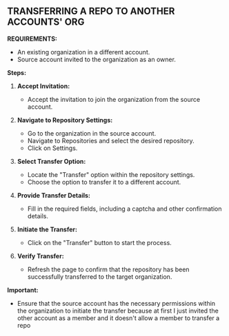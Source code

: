 ## TRANSFERRING A REPO TO ANOTHER ACCOUNTS' ORG

**REQUIREMENTS:**

* An existing organization in a different account.
* Source account invited to the organization as an owner.

**Steps:**

1. **Accept Invitation:**
   - Accept the invitation to join the organization from the source account.

2. **Navigate to Repository Settings:**
   - Go to the organization in the source account.
   - Navigate to Repositories and select the desired repository.
   - Click on Settings.

3. **Select Transfer Option:**
   - Locate the "Transfer" option within the repository settings.
   - Choose the option to transfer it to a different account.

4. **Provide Transfer Details:**
   - Fill in the required fields, including a captcha and other confirmation details.

5. **Initiate the Transfer:**
   - Click on the "Transfer" button to start the process.

6. **Verify Transfer:**
   - Refresh the page to confirm that the repository has been successfully transferred to the target organization.

**Important:** 
* Ensure that the source account has the necessary permissions within the organization to initiate the transfer because at first I just invited the other account as a member and it doesn't allow a member to transfer a repo
